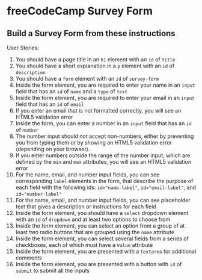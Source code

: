 # freeCodeCamp Survey Form #

<h2>Build a Survey Form from these instructions</h2>

User Stories:

1. You should have a page title in an <code>h1</code> element with an <code>id</code> of <code>title</code>
2. You should have a short explanation in a <code>p</code> element with an <code>id</code> of <code>description</code>
3. You should have a <code>form</code> element with an <code>id</code> of <code>survey-form</code>
4. Inside the form element, you are required to enter your name in an <code>input</code> field that has an <code>id</code> of <code>name</code> and a <code>type</code> of <code>text</code>
5. Inside the form element, you are required to enter your email in an <code>input</code> field that has an <code>id</code> of <code>email</code>
6. If you enter an email that is not formatted correctly, you will see an HTML5 validation error
7. Inside the form, you can enter a number in an <code>input</code> field that has an <code>id</code> of <code>number</code>
8. The number input should not accept non-numbers, either by preventing you from typing them or  by showing an HTML5 validation error (depending on your browser).
10. If you enter numbers outside the range of the number input, which are defined by the <code>min</code> and <code>max</code> attributes, you will see an HTML5 validation error
11. For the name, email, and number input fields, you can see corresponding <code>label</code> elements in the form, that describe the purpose of each field with the following ids: <code>id="name-label"</code>, <code>id="email-label"</code>, and <code>id="number-label"</code>
12. For the name, email, and number input fields, you can see placeholder text that gives a description or instructions for each field
13. Inside the form element, you should have a <code>select</code> dropdown element with an <code>id</code> of <code>dropdown</code> and at least two options to choose from
14. Inside the form element, you can select an option from a group of at least two radio buttons that are grouped using the <code>name</code> attribute
15. Inside the form element, you can select several fields from a series of checkboxes, each of which must have a v<code>alue</code> attribute
16. Inside the form element, you are presented with a <code>textarea</code> for additional comments
17. Inside the form element, you are presented with a button with <code>id</code> of <code>submit</code> to submit all the inputs